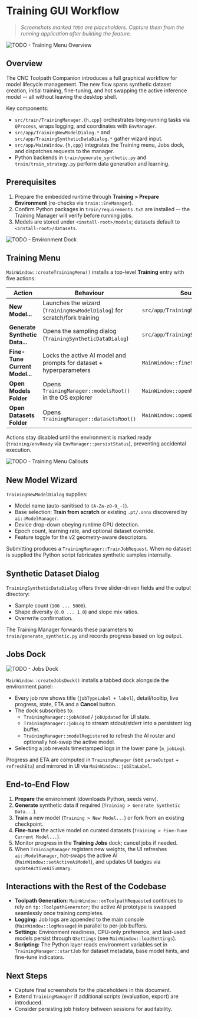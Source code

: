 # Training GUI Workflow

> _Screenshots marked `TODO` are placeholders. Capture them from the running application after building the feature._

![TODO - Training Menu Overview](images/training_menu.png)

## Overview

The CNC Toolpath Companion introduces a full graphical workflow for model lifecycle management. The new flow spans synthetic dataset creation, initial training, fine-tuning, and hot swapping the active inference model -- all without leaving the desktop shell.

Key components:

- `src/train/TrainingManager.{h,cpp}` orchestrates long-running tasks via `QProcess`, wraps logging, and coordinates with `EnvManager`.
- `src/app/TrainingNewModelDialog.*` and `src/app/TrainingSyntheticDataDialog.*` gather wizard input.
- `src/app/MainWindow.{h,cpp}` integrates the Training menu, Jobs dock, and dispatches requests to the manager.
- Python backends in `train/generate_synthetic.py` and `train/train_strategy.py` perform data generation and learning.

## Prerequisites

1. Prepare the embedded runtime through **Training > Prepare Environment** (re-checks via `train::EnvManager`).
2. Confirm Python packages in `train/requirements.txt` are installed -- the Training Manager will verify before running jobs.
3. Models are stored under `<install-root>/models`; datasets default to `<install-root>/datasets`.

![TODO - Environment Dock](images/training_environment.png)

## Training Menu

`MainWindow::createTrainingMenu()` installs a top-level **Training** entry with five actions:

| Action                           | Behaviour                                                                 | Source Path                              |
|----------------------------------|---------------------------------------------------------------------------|------------------------------------------|
| **New Model...**                   | Launches the wizard (`TrainingNewModelDialog`) for scratch/fork training  | `src/app/TrainingNewModelDialog.*`       |
| **Generate Synthetic Data...**     | Opens the sampling dialog (`TrainingSyntheticDataDialog`)                 | `src/app/TrainingSyntheticDataDialog.*`  |
| **Fine-Tune Current Model...**     | Locks the active AI model and prompts for dataset + hyperparameters       | `MainWindow::fineTuneCurrentModel`       |
| **Open Models Folder**           | Opens `TrainingManager::modelsRoot()` in the OS explorer                  | `MainWindow::openModelsFolder`           |
| **Open Datasets Folder**         | Opens `TrainingManager::datasetsRoot()`                                   | `MainWindow::openDatasetsFolder`         |

Actions stay disabled until the environment is marked ready (`training/envReady` via `EnvManager::persistStatus`), preventing accidental execution.

![TODO - Training Menu Callouts](images/training_menu_callouts.png)

## New Model Wizard

`TrainingNewModelDialog` supplies:

- Model name (auto-sanitised to `[A-Za-z0-9_-]`).
- Base selection: **Train from scratch** or existing `.pt/.onnx` discovered by `ai::ModelManager`.
- Device drop-down obeying runtime GPU detection.
- Epoch count, learning rate, and optional dataset override.
- Feature toggle for the v2 geometry-aware descriptors.

Submitting produces a `TrainingManager::TrainJobRequest`. When no dataset is supplied the Python script fabricates synthetic samples internally.

## Synthetic Dataset Dialog

`TrainingSyntheticDataDialog` offers three slider-driven fields and the output directory:

- Sample count (`100 ... 5000`).
- Shape diversity (`0.0 ... 1.0`) and slope mix ratios.
- Overwrite confirmation.

The Training Manager forwards these parameters to `train/generate_synthetic.py` and records progress based on log output.

## Jobs Dock

![TODO - Jobs Dock](images/training_jobs.png)

`MainWindow::createJobsDock()` installs a tabbed dock alongside the environment panel:

- Every job row shows title (`jobTypeLabel + label`), detail/tooltip, live progress, state, ETA and a **Cancel** button.
- The dock subscribes to:
  - `TrainingManager::jobAdded` / `jobUpdated` for UI state.
  - `TrainingManager::jobLog` to stream stdout/stderr into a persistent log buffer.
  - `TrainingManager::modelRegistered` to refresh the AI roster and optionally hot-swap the active model.
- Selecting a job reveals timestamped logs in the lower pane (`m_jobLog`).

Progress and ETA are computed in `TrainingManager` (see `parseOutput` + `refreshEta`) and mirrored in UI via `MainWindow::jobEtaLabel`.

## End-to-End Flow

1. **Prepare** the environment (downloads Python, seeds venv).
2. **Generate** synthetic data if required (`Training > Generate Synthetic Data...`).
3. **Train** a new model (`Training > New Model...`) or fork from an existing checkpoint.
4. **Fine-tune** the active model on curated datasets (`Training > Fine-Tune Current Model...`).
5. Monitor progress in the **Training Jobs** dock; cancel jobs if needed.
6. When `TrainingManager` registers new weights, the UI refreshes `ai::ModelManager`, hot-swaps the active AI (`MainWindow::setActiveAiModel`), and updates UI badges via `updateActiveAiSummary`.

## Interactions with the Rest of the Codebase

- **Toolpath Generation:** `MainWindow::onToolpathRequested` continues to rely on `tp::ToolpathGenerator`; the active AI prototype is swapped seamlessly once training completes.
- **Logging:** Job logs are appended to the main console (`MainWindow::logMessage`) in parallel to per-job buffers.
- **Settings:** Environment readiness, CPU-only preference, and last-used models persist through `QSettings` (see `MainWindow::loadSettings`).
- **Scripting:** The Python layer reads environment variables set in `TrainingManager::startJob` for dataset metadata, base model hints, and fine-tune indicators.

## Next Steps

- Capture final screenshots for the placeholders in this document.
- Extend `TrainingManager` if additional scripts (evaluation, export) are introduced.
- Consider persisting job history between sessions for auditability.


